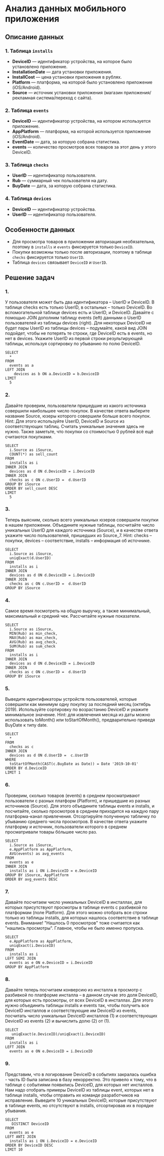 # Анализ данных мобильного приложения

## Описание данных

### 1. Таблица `installs`
- **DeviceID** — идентификатор устройства, на которое было установлено приложение.
- **InstallationDate** — дата установки приложения.
- **InstallCost** — цена установки приложения в рублях.
- **Platform** — платформа, на которой было установлено приложение (iOS/Android).
- **Source** — источник установки приложения (магазин приложения/рекламная система/переход с сайта).

### 2. Таблица `events`
- **DeviceID** — идентификатор устройства, на котором используется приложение.
- **AppPlatform** — платформа, на которой используется приложение (iOS/Android).
- **EventDate** — дата, за которую собрана статистика.
- **events** — количество просмотров всех товаров за этот день у этого DeviceID.

### 3. Таблица `checks`
- **UserID** — идентификатор пользователя.
- **Rub** — суммарный чек пользователя на дату.
- **BuyDate** — дата, за которую собрана статистика.

### 4. Таблица `devices`
- **DeviceID** — идентификатор устройства.
- **UserID** — идентификатор пользователя.


## Особенности данных

- Для просмотра товаров в приложении авторизация необязательна, поэтому в `installs` и `events` фиксируется только `DeviceID`.
- Покупки возможны только после авторизации, поэтому в таблице `checks` фиксируется только `UserID`.
- Таблица `devices` связывает `DeviceID` и `UserID`.


## Решение задач

### 1. 
У пользователя может быть два идентификатора – UserID и DeviceID. В таблице checks есть только UserID, в остальных – только DeviceID. Во вспомогательной таблице devices есть и UserID, и DeviceID. 
Давайте с помощью JOIN дополним таблицу events (left) данными о UserID пользователей из таблицы devices (right). Для некоторых DeviceID не будет пары UserID из таблицы devices – подумайте, какой вид JOIN подойдет, чтобы не потерять те строки, где DeviceID есть в events, но нет в devices.
Укажите UserID из первой строки результирующей таблицы, используя сортировку по убыванию по полю DeviceID.

```
SELECT 
  * 
FROM 
  events as a 
LEFT JOIN 
    devices as b ON a.DeviceID = b.DeviceID 
LIMIT 
  5 
```

### 2.
Давайте проверим, пользователи пришедшие из какого источника совершили наибольшее число покупок. В качестве ответа выберите название Source, юзеры которого совершили больше всего покупок.
Hint: Для этого используйте UserID, DeviceID и Source из соответствующих таблиц. Считать уникальные значения здесь не нужно. Также заметьте, что покупки со стоимостью 0 рублей всё ещё считаются покупками.

```
SELECT 
  i.Source as iSource,
  COUNT(*) as sell_count
FROM 
  installs as i
INNER JOIN
  devices as d ON d.DeviceID = i.DeviceID
INNER JOIN
  checks as c ON c.UserID =  d.UserID
GROUP BY iSource
ORDER BY sell_count DESC
LIMIT 
  5 
```

### 3.
Теперь выясним, сколько всего уникальных юзеров совершили покупки в нашем приложении. 
Объедините нужные таблицы, посчитайте число уникальных UserID для каждого источника (Source), и в качестве ответа укажите число пользователей, пришедших из Source_7.
 Hint: checks – покупки, devices – соответствие, installs – информация об источнике.

```
SELECT 
  i.Source as iSource,
  uniqExact(d.UserID)
FROM 
  installs as i
INNER JOIN
  devices as d ON d.DeviceID = i.DeviceID
INNER JOIN
  checks as c ON c.UserID =  d.UserID
GROUP BY iSource
```



### 4. 
Самое время посмотреть на общую выручку, а также минимальный, максимальный и средний чек. Рассчитайте нужные показатели.
   
```
SELECT 
  i.Source as iSource,
  MIN(Rub) as min_check,
  MAX(Rub) as max_check,
  AVG(Rub) as avg_check,
  SUM(Rub) as sum_check
FROM 
  installs as i
INNER JOIN
  devices as d ON d.DeviceID = i.DeviceID
INNER JOIN
  checks as c ON c.UserID =  d.UserID
GROUP BY iSource

```


### 5. 
Выведите идентификаторы устройств пользователей, которые совершили как минимум одну покупку за последний месяц (октябрь 2019). Используйте сортировку по возрастанию DeviceID и укажите минимальное значение.
Hint: для извлечения месяца из даты можно использовать toMonth() или  toStartOfMonth(), предварительно приведя BuyDate к типу date.

```
SELECT 
  *
FROM 
  checks as c
INNER JOIN
  devices as d ON d.UserID =  c.UserID
WHERE
  toStartOfMonth(CAST(c.BuyDate as Date)) = Date '2019-10-01'
ORDER BY d.DeviceID
LIMIT 1
```

### 6. 
Проверим, сколько товаров (events) в среднем просматривают пользователи с разных платформ (Platform), и пришедшие из разных источников  (Source). Для этого объедините таблицы events и installs, и посчитайте, сколько просмотров в среднем приходится на каждую пару платформа-канал привлечения.
Отсортируйте полученную табличку по убыванию среднего числа просмотров. В качестве ответа укажите платформу и источник, пользователи которого в среднем просматривали товары бóльшее число раз.

```
SELECT 
  i.Source as iSource,
  e.AppPlatform as AppPlatform,
  AVG(events) as avg_events
FROM 
  events as e
INNER JOIN
  installs as i ON i.DeviceID = e.DeviceID
GROUP BY iSource, AppPlatform
ORDER BY avg_events DESC
```

### 7. 
Давайте посчитаем число уникальных DeviceID в инсталлах, для которых присутствуют просмотры в таблице events с разбивкой по платформам (поле Platform). Для этого можно отобрать все строки только из таблицы installs, для которых нашлось соответствие в таблице events. 
Внимание! "Нашлось 0 просмотров" тоже считается как "нашлись просмотры". Главное, чтобы не было именно пропуска.

```
SELECT 
  e.AppPlatform as AppPlatform,
  uniqExact(i.DeviceID)
FROM 
  installs as i
LEFT SEMI JOIN
  events as e ON e.DeviceID = i.DeviceID
GROUP BY AppPlatform
```

### 8.
Давайте теперь посчитаем конверсию из инсталла в просмотр с разбивкой по платформе инсталла – в данном случае это доля DeviceID, для которых есть просмотры, от всех DeviceID в инсталлах. 
Для этого нужно объединить таблицы installs и events так, чтобы получить все DeviceID инсталлов и соответствующие им DeviceID из events, посчитать число уникальных DeviceID инсталлов (1) и соответствующих DeviceID из events (2) и вычислить долю (2) от (1). 

```
SELECT 
   uniqExact(e.DeviceID)/uniqExact(i.DeviceID)
FROM 
  installs as i
LEFT JOIN
  events as e ON e.DeviceID = i.DeviceID
```

### 9. 
Представим, что в логирование DeviceID в событиях закралась ошибка - часть ID была записана в базу некорректно. Это привело к тому, что в таблице с событиями появились DeviceID, для которых нет инсталлов. Нам надо отобрать примеры DeviceID из таблицы event, которых нет в таблице installs, чтобы отправить их команде разработчиков на исправление. 
Выведите 10 уникальных DeviceID, которые присутствуют в таблице events, но отсутствуют в installs, отсортировав их в порядке убывания. 

```
SELECT 
   DISTINCT DeviceID
FROM 
  events as e
LEFT ANTI JOIN
  installs as i ON i.DeviceID = e.DeviceID
ORDER BY DeviceID DESC
LIMIT 10
```
